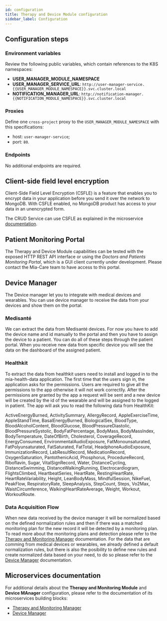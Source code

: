 ```yaml
---
id: configuration
title: Therapy and Device Module configuration
sidebar_label: Configuration
---
```


<!--
WARNING: this file was automatically generated by Mia-Platform Doc Aggregator.
DO NOT MODIFY IT BY HAND.
Instead, modify the source file and run the aggregator to regenerate this file.
-->

## Configuration steps

### Environment variables

Review the following public variables, which contain references to the K8S namespaces:

- **USER_MANAGER_MODULE_NAMESPACE**
- **USER_MANAGER_SERVICE_URL**: `http://user-manager-service.{{USER_MANAGER_MODULE_NAMESPACE}}.svc.cluster.local`
- **NOTIFICATION_MANAGER_URL**: `http://notification-manager.{{NOTIFICATION_MODULE_NAMESPACE}}.svc.cluster.local`

### Proxies

Define one `cross-project` proxy to the `USER_MANAGER_MODULE_NAMESPACE` with this specifications:

- host: `user-manager-service`;
- port: `80`.

### Endpoints

No additional endpoints are required.

## Client-side field level encryption

Client-Side Field Level Encryption (CSFLE) is a feature that enables you to encrypt data in your application before you send it over the network to MongoDB. With CSFLE enabled, no MongoDB product has access to your data in an unencrypted form.

The CRUD Service can use CSFLE as explained in the microservice [documentation][mia-crud-service-csfle].

## Patient Monitoring Portal

The Therapy and Device Module capabilities can be tested with the exposed HTTP REST API interface or using the *Doctors and Patients Monitoring Portal*, which is a GUI client currently under development. Please contact the Mia-Care team to have access to this portal. 

## Device Manager

The Device manager let you to integrate with medical devices and wearables.
You can use device manager to receive the data from your devices and show them on the portal.

### Medisanté

We can extract the data from Medisanté devices. For now you have to add the device name and id manually to the portal and then you have to assign the device to a patient.
You can do all of these steps through the patient portal. 
When you receive new data from specific device you will see the data on the dashboard of the assigned patient.

### Healthkit

To extract the data from healthkit users need to install and logged in to the mia-health-data application. The first time that the users sign in, the application asks for the permissions.  Users are required to give all the permissions to the app otherwise it will not work correctlly.
After the permissions are granted by the app a request will be sent and a new device will be created by the id of the wearable and will be assigned to the logged in patient.
The app will ask you to read the following data from HealthKit:

ActiveEnergyBurned, ActivitySummary, AllergyRecord, AppleExerciseTime, AppleStandTime, BasalEnergyBurned, BiologicalSex, BloodType, BloodAlcoholContent, BloodGlucose, BloodPressureDiastolic, BloodPressureSystolic, BodyFatPercentage, BodyMass, BodyMassIndex, BodyTemperature, DateOfBirth, Cholesterol, CoverageRecord, EnergyConsumed, EnvironmentalAudioExposure, FatMonounsaturated, FatPolyunsaturated, FatSaturated, FatTotal, HeadphoneAudioExposure, ImmunizationRecord, LabResultRecord, MedicationRecord, OxygenSaturation, PantothenicAcid, Phosphorus, ProcedureRecord, Riboflavin, Sugar, VitalSignRecord, Water, DistanceCycling, DistanceSwimming, DistanceWalkingRunning, Electrocardiogram, FlightsClimbed, HeartbeatSeries, HeartRate, RestingHeartRate, HeartRateVariability, Height, LeanBodyMass, MindfulSession, NikeFuel, PeakFlow, RespiratoryRate, SleepAnalysis, StepCount, Steps, Vo2Max, WaistCircumference, WalkingHeartRateAverage, Weight, Workout, WorkoutRoute.


### Data Acquisition Flow

When new data received by the device manager it will be normalized based on the defined normalization rules and then if there was a matched monitoring plan for the new record it will be detected by a monitoring plan. To read more about the monitoring plans and detection please refer to the [Therapy and Monitoring Manager][mia-therapy-and-monitoring-manager] documentation.
For the data that are comming from medical devices or wearables, we already defined a default normalization rules, but there is also the posibility to define new rules and create normalized data based on your need, to do so please refer to the [Device Manager][mia-device-manager] documentation.


## Microservices documentation

For additional details about the **Therapy and Monitoring Module** and **Device MAnager** configuration, please refer to the documentation of its microservices building blocks:

- [Therapy and Monitoring Manager][mia-therapy-and-monitoring-manager]
- [Device Manager][mia-device-manager]


[mia-crud-service-csfle]: /runtime_suite/crud-service/encryption_configuration
[mia-therapy-and-monitoring-manager]: /runtime_suite/therapy-and-monitoring-manager/overview
[mia-device-manager]: /runtime_suite/device-manager/overview
[notification-manager]: /runtime_suite/notification-manager-service/10_overview.md
[tmm-notifications]: /runtime_suite/therapy-and-monitoring-manager/10_overview.md#notifications
